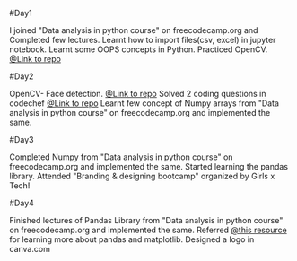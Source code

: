 #Day1

I joined "Data analysis in python course" on freecodecamp.org and Completed few lectures.
Learnt how to import files(csv, excel) in jupyter notebook.
Learnt some OOPS concepts in Python.
Practiced OpenCV. [@Link to repo](https://github.com/anshita22/opencvPython/blob/master/practice_opencv.ipynb)

#Day2

OpenCV- Face detection. [@Link to repo](https://github.com/anshita22/opencvPython)
Solved 2 coding questions in codechef [@Link to repo](https://github.com/anshita22/Programming)
Learnt few concept of Numpy arrays from "Data analysis in python course" on freecodecamp.org and implemented the same.

#Day3

Completed Numpy from "Data analysis in python course" on freecodecamp.org and implemented the same.
Started learning the pandas library.
Attended "Branding & designing bootcamp" organized by Girls x Tech!

#Day4

Finished lectures of Pandas Library from "Data analysis in python course" on freecodecamp.org and implemented the same.
Referred  [@this resource](https://ourcodingclub.github.io/tutorials/pandas-python-intro/) for learning more about pandas and matplotlib.
Designed a logo in canva.com
